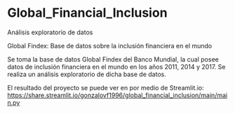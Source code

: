 # Global_Financial_Inclusion

Análisis exploratorio de datos

Global Findex: Base de datos sobre la inclusión financiera en el mundo

Se toma la base de datos Global Findex del Banco Mundial, la cual posee datos de inclusión financiera en el mundo en los años 2011, 2014 y 2017.
Se realiza un análisis exploratorio de dicha base de datos.

El resultado del proyecto se puede ver en por medio de Streamlit.io: https://share.streamlit.io/gonzalovf1996/global_financial_inclusion/main/main.py
